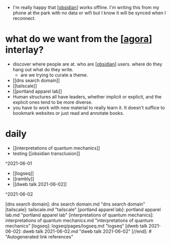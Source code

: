 - I'm really happy that [[obsidian]] works offline. I'm writing this from my phone at the park with no data or wifi but I know it will be synced when I reconnect. 

# what do we want from the [[agora]] interlay? 
- discover where people are at. who are [[obsidian]] users. where do they hang out what do they write. 
	- are we trying to curate a theme. 
- [[dns search domain]]
- [[tailscale]]
- [[portland apparel lab]]
- Human structures all have leaders, whether implicit or explicit, and the explicit ones tend to be more diverse.
- you have to work with new material to really learn it. It doesn’t suffice to bookmark websites or just read and annotate books.

# daily
- [[interpretations of quantum mechanics]] 
- testing [[obsidian transclusion]]

^2021-06-01

- [[logseq]]
- [[rambly]]
- [[dweb talk 2021-06-02]]

^2021-06-02

[//begin]: # "Autogenerated link references for markdown compatibility"
[obsidian]: obsidian.md "obsidian"
[agora]: agora.md "agora"
[obsidian]: obsidian.md "obsidian"
[dns search domain]: dns search domain.md "dns search domain"
[tailscale]: tailscale.md "tailscale"
[portland apparel lab]: portland apparel lab.md "portland apparel lab"
[interpretations of quantum mechanics]: interpretations of quantum mechanics.md "interpretations of quantum mechanics"
[logseq]: logseq/pages/logseq.md "logseq"
[dweb talk 2021-06-02]: dweb talk 2021-06-02.md "dweb talk 2021-06-02"
[//end]: # "Autogenerated link references"